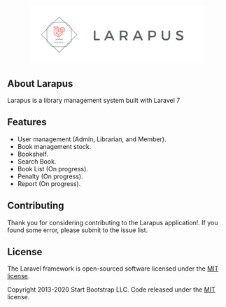 <p align="center"><a href="https://laravel.com" target="_blank"><img src="public/assets/img/logo_long.png" width="400"></a></p>

## About Larapus

Larapus is a library management system built with Laravel 7

## Features

- User management (Admin, Librarian, and Member).
- Book management stock.
- Bookshelf.
- Search Book.
- Book List (On progress).
- Penalty (On progress).
- Report (On progress).

## Contributing

Thank you for considering contributing to the Larapus application!. If you found some error, please submit to the issue list.

## License

The Laravel framework is open-sourced software licensed under the [MIT license](https://opensource.org/licenses/MIT).

Copyright 2013-2020 Start Bootstrap LLC. Code released under the [MIT](https://github.com/StartBootstrap/startbootstrap-resume/blob/gh-pages/LICENSE) license.
